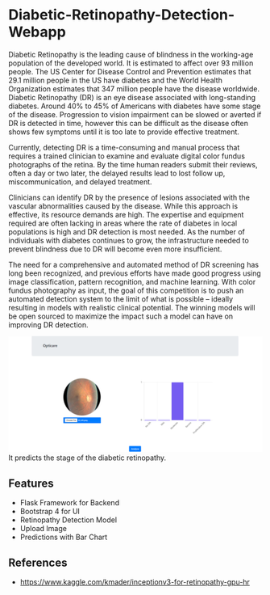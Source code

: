 # Diabetic-Retinopathy-Detection-Webapp
<p>Diabetic Retinopathy is the leading cause of blindness in the working-age population of the developed world. It is estimated to affect over 93 million people. The US Center for Disease Control and Prevention estimates that 29.1 million people in the US have diabetes and the World Health Organization estimates that 347 million people have the disease worldwide. Diabetic Retinopathy (DR) is an eye disease associated with long-standing diabetes. Around 40% to 45% of Americans with diabetes have some stage of the disease. Progression to vision impairment can be slowed or averted if DR is detected in time, however this can be difficult as the disease often shows few symptoms until it is too late to provide effective treatment.</p>

<p>Currently, detecting DR is a time-consuming and manual process that requires a trained clinician to examine and evaluate digital color fundus photographs of the retina. By the time human readers submit their reviews, often a day or two later, the delayed results lead to lost follow up, miscommunication, and delayed treatment.</p>

<p>Clinicians can identify DR by the presence of lesions associated with the vascular abnormalities caused by the disease. While this approach is effective, its resource demands are high. The expertise and equipment required are often lacking in areas where the rate of diabetes in local populations is high and DR detection is most needed. As the number of individuals with diabetes continues to grow, the infrastructure needed to prevent blindness due to DR will become even more insufficient.</p>

<p>The need for a comprehensive and automated method of DR screening has long been recognized, and previous efforts have made good progress using image classification, pattern recognition, and machine learning. With color fundus photography as input, the goal of this competition is to push an automated detection system to the limit of what is possible – ideally resulting in models with realistic clinical potential. The winning models will be open sourced to maximize the impact such a model can have on improving DR detection.</p>

<img src="images/drclassifier.png">
It predicts the stage of the diabetic retinopathy.

## Features
- Flask Framework for Backend
- Bootstrap 4 for UI
- Retinopathy Detection Model
- Upload Image
- Predictions with Bar Chart

## References
- https://www.kaggle.com/kmader/inceptionv3-for-retinopathy-gpu-hr
